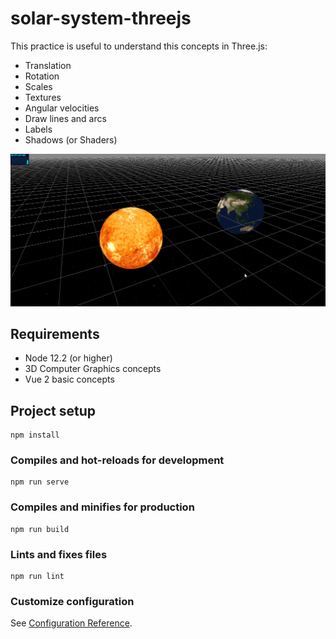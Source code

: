 # solar-system-threejs

This practice is useful to understand this concepts in Three.js:

- Translation
- Rotation
- Scales
- Textures
- Angular velocities
- Draw lines and arcs
- Labels
- Shadows (or Shaders)

![3D Viewer](https://github.com/ncdev2015/3D-Solar-System-Threejs/blob/master/public/resources/images/solar-system.png)

## Requirements

- Node 12.2 (or higher)
- 3D Computer Graphics concepts
- Vue 2 basic concepts

## Project setup

```
npm install
```

### Compiles and hot-reloads for development

```
npm run serve
```

### Compiles and minifies for production

```
npm run build
```

### Lints and fixes files

```
npm run lint
```

### Customize configuration

See [Configuration Reference](https://cli.vuejs.org/config/).

